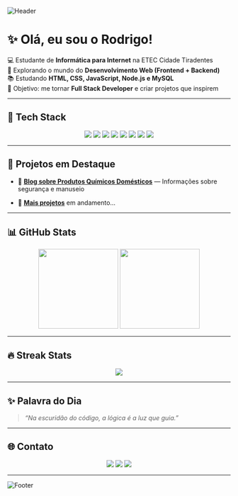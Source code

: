 <!-- Banner -->
![Header](https://capsule-render.vercel.app/api?type=waving&color=0:0f2027,50:203a43,100:2c5364&height=200&section=header&text=Rodrigo%20Valentim&fontSize=40&fontColor=fff&animation=fadeIn&fontAlignY=35)

# ✨ Olá, eu sou o Rodrigo!  

💻 Estudante de **Informática para Internet** na ETEC Cidade Tiradentes  
🚀 Explorando o mundo do **Desenvolvimento Web (Frontend + Backend)**  
📚 Estudando **HTML, CSS, JavaScript, Node.js e MySQL**  
🌌 Objetivo: me tornar **Full Stack Developer** e criar projetos que inspirem  

---

## 🔮 Tech Stack
<p align="center">
  <img src="https://img.shields.io/badge/HTML5-1E3A8A?style=for-the-badge&logo=html5&logoColor=white"/>
  <img src="https://img.shields.io/badge/CSS3-2563EB?style=for-the-badge&logo=css3&logoColor=white"/>
  <img src="https://img.shields.io/badge/JavaScript-0EA5E9?style=for-the-badge&logo=javascript&logoColor=white"/>
  <img src="https://img.shields.io/badge/Node.js-0F766E?style=for-the-badge&logo=node.js&logoColor=white"/>
  <img src="https://img.shields.io/badge/Express-1E293B?style=for-the-badge&logo=express&logoColor=white"/>
  <img src="https://img.shields.io/badge/MySQL-0369A1?style=for-the-badge&logo=mysql&logoColor=white"/>
  <img src="https://img.shields.io/badge/Git-334155?style=for-the-badge&logo=git&logoColor=white"/>
  <img src="https://img.shields.io/badge/GitHub-0F172A?style=for-the-badge&logo=github&logoColor=white"/>
</p>

---

## 🌌 Projetos em Destaque
- 🧪 [**Blog sobre Produtos Químicos Domésticos**](https://github.com/EversonBacelli/front_qperigo.git) — Informações sobre segurança e manuseio  
<!-- - 🌐 [**Portfólio de Sites**](link-do-repositorio) — Mostrando meus projetos pessoais  --> 
- 🔮 [**Mais projetos**](link-do-repositorio) em andamento...  

---

## 📊 GitHub Stats
<p align="center">
  <img height="180em" src="https://github-readme-stats.vercel.app/api?username=Rod-Web&show_icons=true&theme=tokyonight&hide_border=true&count_private=true"/>
  <img height="180em" src="https://github-readme-stats.vercel.app/api/top-langs/?username=Rod-Web&layout=compact&theme=tokyonight&hide_border=true"/>
</p>

---

## 🔥 Streak Stats
<p align="center">
  <img src="https://streak-stats.demolab.com?user=Rod-Web&theme=tokyonight&hide_border=true&date_format=j%20M%5B%20Y%5D"/>
</p>

---

## ✨ Palavra do Dia
> *“Na escuridão do código, a lógica é a luz que guia.”*  

---

## 🌐 Contato
<p align="center">
  <a href="mailto:rodrigovalentim2008@email.com"><img src="https://img.shields.io/badge/Email-1E293B?style=for-the-badge&logo=gmail&logoColor=white"/></a>
  <a href="https://www.linkedin.com/in/rodrigo-valentim-de-araujo"><img src="https://img.shields.io/badge/LinkedIn-2563EB?style=for-the-badge&logo=linkedin&logoColor=white"/></a>
  <a href="#"><img src="https://img.shields.io/badge/Portfólio-0F172A?style=for-the-badge&logo=vercel&logoColor=white"/></a>
</p>

---

<!-- Footer -->
![Footer](https://capsule-render.vercel.app/api?type=waving&color=0:0f2027,50:203a43,100:2c5364&height=120&section=footer)
